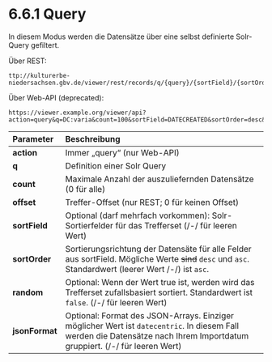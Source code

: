 # 6.6.1 Query

In diesem Modus werden die Datensätze über eine selbst definierte Solr-Query gefiltert.

Über REST:

```text
ttp://kulturerbe-niedersachsen.gbv.de/viewer/rest/records/q/{query}/{sortField}/{sortOrder}/{jsonFormat}/{count}/{offset}/{randomize}/
```

Über Web-API \(deprecated\):

```text
https://viewer.example.org/viewer/api?action=query&q=DC:varia&count=100&sortField=DATECREATED&sortOrder=desc&jsonFormat=datecentric
```

| **Parameter**  | Beschreibung |
| :--- | :--- |
| **action** | Immer „query“ \(nur Web-API\) |
| **q**  | Definition einer Solr Query |
| **count**  | Maximale Anzahl der auszuliefernden Datensätze \(0 für alle\) |
| **offset** | Treffer-Offset \(nur REST; 0 für keinen Offset\) |
| **sortField**  | Optional \(darf mehrfach vorkommen\): Solr-Sortierfelder für das Trefferset \(/-/ für leeren Wert\) |
| **sortOrder**  | Sortierungsrichtung der Datensäte für alle Felder aus sortField. Mögliche Werte ~~sind~~ `desc` und `asc`. Standardwert \(leerer Wert /-/\) ist `asc`.  |
| **random**  | Optional: Wenn der Wert true ist, werden wird das Trefferset zufallsbasiert sortiert. Standardwert ist `false`. \(/-/ für leeren Wert\) |
| **jsonFormat**  | Optional: Format des JSON-Arrays. Einziger möglicher Wert ist `datecentric`. In diesem Fall werden die Datensätze nach Ihrem Importdatum gruppiert. \(/-/ für leeren Wert\) |

